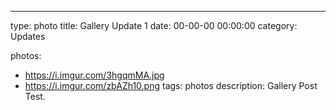 ---
type: photo
title: Gallery Update 1
date: 00-00-00 00:00:00
category: Updates

photos:
- https://i.imgur.com/3hgqmMA.jpg
- https://i.imgur.com/zbAZh10.png
tags: photos
description: Gallery Post Test.